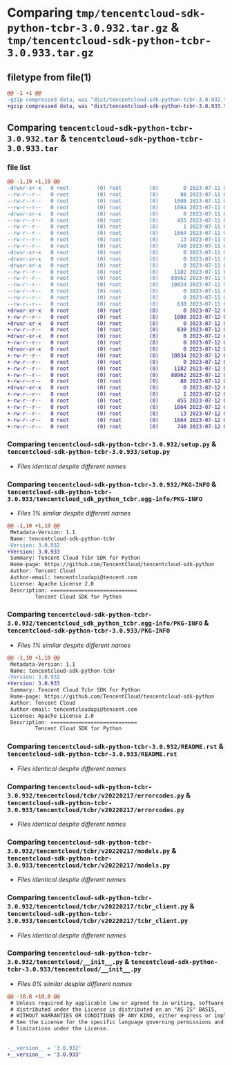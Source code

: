 # Comparing `tmp/tencentcloud-sdk-python-tcbr-3.0.932.tar.gz` & `tmp/tencentcloud-sdk-python-tcbr-3.0.933.tar.gz`

## filetype from file(1)

```diff
@@ -1 +1 @@
-gzip compressed data, was "dist/tencentcloud-sdk-python-tcbr-3.0.932.tar", last modified: Tue Jul 11 01:00:18 2023, max compression
+gzip compressed data, was "dist/tencentcloud-sdk-python-tcbr-3.0.933.tar", last modified: Wed Jul 12 00:38:00 2023, max compression
```

## Comparing `tencentcloud-sdk-python-tcbr-3.0.932.tar` & `tencentcloud-sdk-python-tcbr-3.0.933.tar`

### file list

```diff
@@ -1,19 +1,19 @@
-drwxr-xr-x   0 root         (0) root         (0)        0 2023-07-11 01:00:18.000000 tencentcloud-sdk-python-tcbr-3.0.932/
--rw-r--r--   0 root         (0) root         (0)       88 2023-07-11 01:00:18.000000 tencentcloud-sdk-python-tcbr-3.0.932/setup.cfg
--rw-r--r--   0 root         (0) root         (0)     1008 2023-07-11 01:00:18.000000 tencentcloud-sdk-python-tcbr-3.0.932/setup.py
--rw-r--r--   0 root         (0) root         (0)     1664 2023-07-11 01:00:18.000000 tencentcloud-sdk-python-tcbr-3.0.932/PKG-INFO
-drwxr-xr-x   0 root         (0) root         (0)        0 2023-07-11 01:00:18.000000 tencentcloud-sdk-python-tcbr-3.0.932/tencentcloud_sdk_python_tcbr.egg-info/
--rw-r--r--   0 root         (0) root         (0)      455 2023-07-11 01:00:18.000000 tencentcloud-sdk-python-tcbr-3.0.932/tencentcloud_sdk_python_tcbr.egg-info/SOURCES.txt
--rw-r--r--   0 root         (0) root         (0)        1 2023-07-11 01:00:18.000000 tencentcloud-sdk-python-tcbr-3.0.932/tencentcloud_sdk_python_tcbr.egg-info/dependency_links.txt
--rw-r--r--   0 root         (0) root         (0)     1664 2023-07-11 01:00:18.000000 tencentcloud-sdk-python-tcbr-3.0.932/tencentcloud_sdk_python_tcbr.egg-info/PKG-INFO
--rw-r--r--   0 root         (0) root         (0)       13 2023-07-11 01:00:18.000000 tencentcloud-sdk-python-tcbr-3.0.932/tencentcloud_sdk_python_tcbr.egg-info/top_level.txt
--rw-r--r--   0 root         (0) root         (0)      740 2023-07-11 01:00:18.000000 tencentcloud-sdk-python-tcbr-3.0.932/README.rst
-drwxr-xr-x   0 root         (0) root         (0)        0 2023-07-11 01:00:18.000000 tencentcloud-sdk-python-tcbr-3.0.932/tencentcloud/
-drwxr-xr-x   0 root         (0) root         (0)        0 2023-07-11 01:00:18.000000 tencentcloud-sdk-python-tcbr-3.0.932/tencentcloud/tcbr/
-drwxr-xr-x   0 root         (0) root         (0)        0 2023-07-11 01:00:18.000000 tencentcloud-sdk-python-tcbr-3.0.932/tencentcloud/tcbr/v20220217/
--rw-r--r--   0 root         (0) root         (0)     1182 2023-07-11 01:00:18.000000 tencentcloud-sdk-python-tcbr-3.0.932/tencentcloud/tcbr/v20220217/errorcodes.py
--rw-r--r--   0 root         (0) root         (0)    88962 2023-07-11 01:00:18.000000 tencentcloud-sdk-python-tcbr-3.0.932/tencentcloud/tcbr/v20220217/models.py
--rw-r--r--   0 root         (0) root         (0)    10034 2023-07-11 01:00:18.000000 tencentcloud-sdk-python-tcbr-3.0.932/tencentcloud/tcbr/v20220217/tcbr_client.py
--rw-r--r--   0 root         (0) root         (0)        0 2023-07-11 01:00:18.000000 tencentcloud-sdk-python-tcbr-3.0.932/tencentcloud/tcbr/v20220217/__init__.py
--rw-r--r--   0 root         (0) root         (0)        0 2023-07-11 01:00:18.000000 tencentcloud-sdk-python-tcbr-3.0.932/tencentcloud/tcbr/__init__.py
--rw-r--r--   0 root         (0) root         (0)      630 2023-07-11 01:00:18.000000 tencentcloud-sdk-python-tcbr-3.0.932/tencentcloud/__init__.py
+drwxr-xr-x   0 root         (0) root         (0)        0 2023-07-12 00:38:00.000000 tencentcloud-sdk-python-tcbr-3.0.933/
+-rw-r--r--   0 root         (0) root         (0)     1008 2023-07-12 00:38:00.000000 tencentcloud-sdk-python-tcbr-3.0.933/setup.py
+drwxr-xr-x   0 root         (0) root         (0)        0 2023-07-12 00:38:00.000000 tencentcloud-sdk-python-tcbr-3.0.933/tencentcloud/
+-rw-r--r--   0 root         (0) root         (0)      630 2023-07-12 00:38:00.000000 tencentcloud-sdk-python-tcbr-3.0.933/tencentcloud/__init__.py
+drwxr-xr-x   0 root         (0) root         (0)        0 2023-07-12 00:38:00.000000 tencentcloud-sdk-python-tcbr-3.0.933/tencentcloud/tcbr/
+-rw-r--r--   0 root         (0) root         (0)        0 2023-07-12 00:38:00.000000 tencentcloud-sdk-python-tcbr-3.0.933/tencentcloud/tcbr/__init__.py
+drwxr-xr-x   0 root         (0) root         (0)        0 2023-07-12 00:38:00.000000 tencentcloud-sdk-python-tcbr-3.0.933/tencentcloud/tcbr/v20220217/
+-rw-r--r--   0 root         (0) root         (0)    10034 2023-07-12 00:38:00.000000 tencentcloud-sdk-python-tcbr-3.0.933/tencentcloud/tcbr/v20220217/tcbr_client.py
+-rw-r--r--   0 root         (0) root         (0)        0 2023-07-12 00:38:00.000000 tencentcloud-sdk-python-tcbr-3.0.933/tencentcloud/tcbr/v20220217/__init__.py
+-rw-r--r--   0 root         (0) root         (0)     1182 2023-07-12 00:38:00.000000 tencentcloud-sdk-python-tcbr-3.0.933/tencentcloud/tcbr/v20220217/errorcodes.py
+-rw-r--r--   0 root         (0) root         (0)    88962 2023-07-12 00:38:00.000000 tencentcloud-sdk-python-tcbr-3.0.933/tencentcloud/tcbr/v20220217/models.py
+-rw-r--r--   0 root         (0) root         (0)       88 2023-07-12 00:38:00.000000 tencentcloud-sdk-python-tcbr-3.0.933/setup.cfg
+drwxr-xr-x   0 root         (0) root         (0)        0 2023-07-12 00:38:00.000000 tencentcloud-sdk-python-tcbr-3.0.933/tencentcloud_sdk_python_tcbr.egg-info/
+-rw-r--r--   0 root         (0) root         (0)        1 2023-07-12 00:38:00.000000 tencentcloud-sdk-python-tcbr-3.0.933/tencentcloud_sdk_python_tcbr.egg-info/dependency_links.txt
+-rw-r--r--   0 root         (0) root         (0)      455 2023-07-12 00:38:00.000000 tencentcloud-sdk-python-tcbr-3.0.933/tencentcloud_sdk_python_tcbr.egg-info/SOURCES.txt
+-rw-r--r--   0 root         (0) root         (0)     1664 2023-07-12 00:38:00.000000 tencentcloud-sdk-python-tcbr-3.0.933/tencentcloud_sdk_python_tcbr.egg-info/PKG-INFO
+-rw-r--r--   0 root         (0) root         (0)       13 2023-07-12 00:38:00.000000 tencentcloud-sdk-python-tcbr-3.0.933/tencentcloud_sdk_python_tcbr.egg-info/top_level.txt
+-rw-r--r--   0 root         (0) root         (0)     1664 2023-07-12 00:38:00.000000 tencentcloud-sdk-python-tcbr-3.0.933/PKG-INFO
+-rw-r--r--   0 root         (0) root         (0)      740 2023-07-12 00:38:00.000000 tencentcloud-sdk-python-tcbr-3.0.933/README.rst
```

### Comparing `tencentcloud-sdk-python-tcbr-3.0.932/setup.py` & `tencentcloud-sdk-python-tcbr-3.0.933/setup.py`

 * *Files identical despite different names*

### Comparing `tencentcloud-sdk-python-tcbr-3.0.932/PKG-INFO` & `tencentcloud-sdk-python-tcbr-3.0.933/tencentcloud_sdk_python_tcbr.egg-info/PKG-INFO`

 * *Files 1% similar despite different names*

```diff
@@ -1,10 +1,10 @@
 Metadata-Version: 1.1
 Name: tencentcloud-sdk-python-tcbr
-Version: 3.0.932
+Version: 3.0.933
 Summary: Tencent Cloud Tcbr SDK for Python
 Home-page: https://github.com/TencentCloud/tencentcloud-sdk-python
 Author: Tencent Cloud
 Author-email: tencentcloudapi@tencent.com
 License: Apache License 2.0
 Description: ============================
         Tencent Cloud SDK for Python
```

### Comparing `tencentcloud-sdk-python-tcbr-3.0.932/tencentcloud_sdk_python_tcbr.egg-info/PKG-INFO` & `tencentcloud-sdk-python-tcbr-3.0.933/PKG-INFO`

 * *Files 1% similar despite different names*

```diff
@@ -1,10 +1,10 @@
 Metadata-Version: 1.1
 Name: tencentcloud-sdk-python-tcbr
-Version: 3.0.932
+Version: 3.0.933
 Summary: Tencent Cloud Tcbr SDK for Python
 Home-page: https://github.com/TencentCloud/tencentcloud-sdk-python
 Author: Tencent Cloud
 Author-email: tencentcloudapi@tencent.com
 License: Apache License 2.0
 Description: ============================
         Tencent Cloud SDK for Python
```

### Comparing `tencentcloud-sdk-python-tcbr-3.0.932/README.rst` & `tencentcloud-sdk-python-tcbr-3.0.933/README.rst`

 * *Files identical despite different names*

### Comparing `tencentcloud-sdk-python-tcbr-3.0.932/tencentcloud/tcbr/v20220217/errorcodes.py` & `tencentcloud-sdk-python-tcbr-3.0.933/tencentcloud/tcbr/v20220217/errorcodes.py`

 * *Files identical despite different names*

### Comparing `tencentcloud-sdk-python-tcbr-3.0.932/tencentcloud/tcbr/v20220217/models.py` & `tencentcloud-sdk-python-tcbr-3.0.933/tencentcloud/tcbr/v20220217/models.py`

 * *Files identical despite different names*

### Comparing `tencentcloud-sdk-python-tcbr-3.0.932/tencentcloud/tcbr/v20220217/tcbr_client.py` & `tencentcloud-sdk-python-tcbr-3.0.933/tencentcloud/tcbr/v20220217/tcbr_client.py`

 * *Files identical despite different names*

### Comparing `tencentcloud-sdk-python-tcbr-3.0.932/tencentcloud/__init__.py` & `tencentcloud-sdk-python-tcbr-3.0.933/tencentcloud/__init__.py`

 * *Files 0% similar despite different names*

```diff
@@ -10,8 +10,8 @@
 # Unless required by applicable law or agreed to in writing, software
 # distributed under the License is distributed on an "AS IS" BASIS,
 # WITHOUT WARRANTIES OR CONDITIONS OF ANY KIND, either express or implied.
 # See the License for the specific language governing permissions and
 # limitations under the License.
 
 
-__version__ = '3.0.932'
+__version__ = '3.0.933'
```

